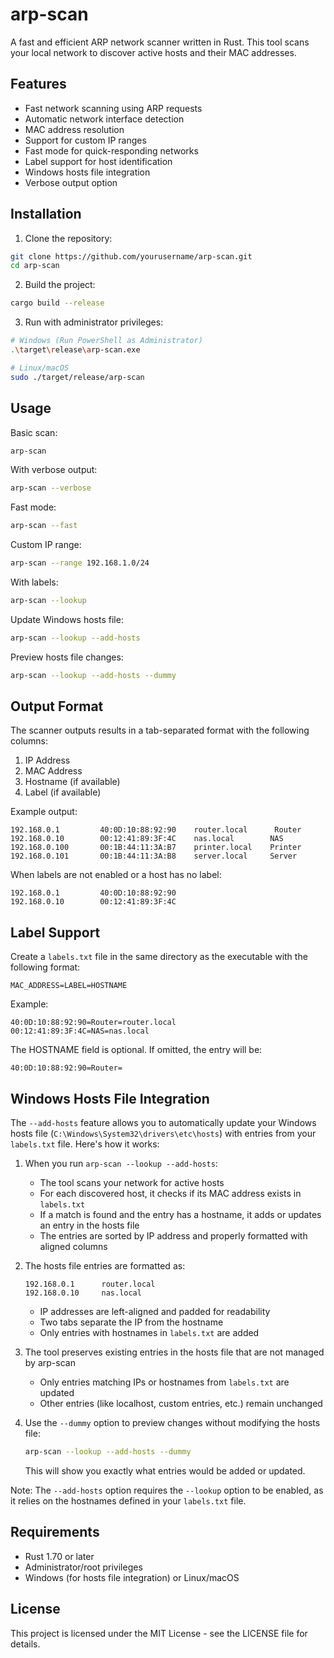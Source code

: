 # arp-scan

A fast and efficient ARP network scanner written in Rust. This tool scans your local network to discover active hosts and their MAC addresses.

## Features

- Fast network scanning using ARP requests
- Automatic network interface detection
- MAC address resolution
- Support for custom IP ranges
- Fast mode for quick-responding networks
- Label support for host identification
- Windows hosts file integration
- Verbose output option

## Installation

1. Clone the repository:
```bash
git clone https://github.com/yourusername/arp-scan.git
cd arp-scan
```

2. Build the project:
```bash
cargo build --release
```

3. Run with administrator privileges:
```bash
# Windows (Run PowerShell as Administrator)
.\target\release\arp-scan.exe

# Linux/macOS
sudo ./target/release/arp-scan
```

## Usage

Basic scan:
```bash
arp-scan
```

With verbose output:
```bash
arp-scan --verbose
```

Fast mode:
```bash
arp-scan --fast
```

Custom IP range:
```bash
arp-scan --range 192.168.1.0/24
```

With labels:
```bash
arp-scan --lookup
```

Update Windows hosts file:
```bash
arp-scan --lookup --add-hosts
```

Preview hosts file changes:
```bash
arp-scan --lookup --add-hosts --dummy
```

## Output Format

The scanner outputs results in a tab-separated format with the following columns:

1. IP Address
2. MAC Address
3. Hostname (if available)
4. Label (if available)

Example output:
```
192.168.0.1         40:0D:10:88:92:90    router.local      Router
192.168.0.10        00:12:41:89:3F:4C    nas.local        NAS
192.168.0.100       00:1B:44:11:3A:B7    printer.local    Printer
192.168.0.101       00:1B:44:11:3A:B8    server.local     Server
```

When labels are not enabled or a host has no label:
```
192.168.0.1         40:0D:10:88:92:90
192.168.0.10        00:12:41:89:3F:4C
```

## Label Support

Create a `labels.txt` file in the same directory as the executable with the following format:
```
MAC_ADDRESS=LABEL=HOSTNAME
```

Example:
```
40:0D:10:88:92:90=Router=router.local
00:12:41:89:3F:4C=NAS=nas.local
```

The HOSTNAME field is optional. If omitted, the entry will be:
```
40:0D:10:88:92:90=Router=
```

## Windows Hosts File Integration

The `--add-hosts` feature allows you to automatically update your Windows hosts file (`C:\Windows\System32\drivers\etc\hosts`) with entries from your `labels.txt` file. Here's how it works:

1. When you run `arp-scan --lookup --add-hosts`:
   - The tool scans your network for active hosts
   - For each discovered host, it checks if its MAC address exists in `labels.txt`
   - If a match is found and the entry has a hostname, it adds or updates an entry in the hosts file
   - The entries are sorted by IP address and properly formatted with aligned columns

2. The hosts file entries are formatted as:
   ```
   192.168.0.1		router.local
   192.168.0.10		nas.local
   ```
   - IP addresses are left-aligned and padded for readability
   - Two tabs separate the IP from the hostname
   - Only entries with hostnames in `labels.txt` are added

3. The tool preserves existing entries in the hosts file that are not managed by arp-scan
   - Only entries matching IPs or hostnames from `labels.txt` are updated
   - Other entries (like localhost, custom entries, etc.) remain unchanged

4. Use the `--dummy` option to preview changes without modifying the hosts file:
   ```bash
   arp-scan --lookup --add-hosts --dummy
   ```
   This will show you exactly what entries would be added or updated.

Note: The `--add-hosts` option requires the `--lookup` option to be enabled, as it relies on the hostnames defined in your `labels.txt` file.

## Requirements

- Rust 1.70 or later
- Administrator/root privileges
- Windows (for hosts file integration) or Linux/macOS

## License

This project is licensed under the MIT License - see the LICENSE file for details.



